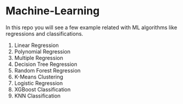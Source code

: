 # Machine-Learning
In this repo you will see a few example related with ML algorithms like regressions and classifications.
1. Linear Regression
2. Polynomial Regression
3. Multiple Regression
4. Decision Tree Regression
5. Random Forest Regression
6. K-Means Clustering
7. Logistic Regression
8. XGBoost Classification
9. KNN Classification
